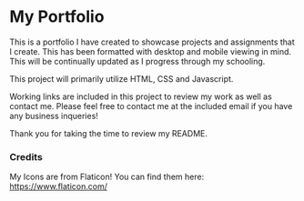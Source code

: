 # My Portfolio

This is a portfolio I have created to showcase projects and assignments that I create. This has been formatted with desktop and mobile viewing in mind. This will be continually updated as I progress through my schooling. 

This project will primarily utilize HTML, CSS and Javascript.

Working links are included in this project to review my work as well as contact me. Please feel free to contact me at the included email if you have any business inqueries! 

Thank you for taking the time to review my README.


### Credits

My Icons are from Flaticon! You can find them here:
    https://www.flaticon.com/